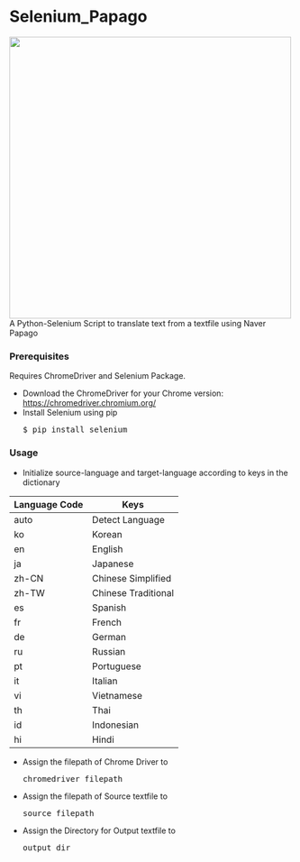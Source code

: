 # Selenium_Papago
<img width="500" src="https://raw.githubusercontent.com/scottgigante/NaverTTS/master/papago.svg?sanitize=true" style="max-width:100%;">
A Python-Selenium Script to translate text from a textfile using Naver Papago


### Prerequisites
Requires ChromeDriver and Selenium Package.<br>
- Download the ChromeDriver for your Chrome version: https://chromedriver.chromium.org/<br>
- Install Selenium using pip <pre>$ pip install selenium</pre>

### Usage
- Initialize source-language and target-language according to keys in the dictionary

|Language Code|	Keys|
|----|----|
|auto| Detect Language|
|ko|	Korean|
|en|	English|
|ja|	Japanese|
|zh-CN|	Chinese Simplified|
|zh-TW|	Chinese Traditional|
|es|	Spanish|
|fr|	French|
|de|	German|
|ru|	Russian|
|pt|	Portuguese|	
|it|	Italian|
|vi|	Vietnamese|
|th|	Thai|
|id|	Indonesian|	
|hi|	Hindi|

- Assign the filepath of Chrome Driver  to <pre>chromedriver_filepath</pre> 
- Assign the filepath of Source textfile to <pre>source_filepath</pre>
- Assign the Directory for Output textfile to <pre>output_dir</pre>
